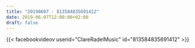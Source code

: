 ```yaml
---
title: "20190607 - 813584835691412"
date: 2019-06-07T12:00:00+02:00
draft: false
---
```


{{< facebookvideov userid="ClareRadelMusic" id="813584835691412" >}}